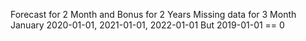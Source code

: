 Forecast for 2 Month and Bonus for 2 Years
Missing data for 3 Month January 2020-01-01, 2021-01-01, 2022-01-01
But 2019-01-01 == 0